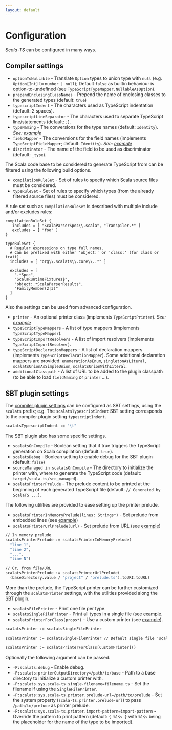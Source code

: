 ```yaml
---
layout: default
---
```


# Configuration

*Scala-TS* can be configured in many ways.

## Compiler settings

- `optionToNullable` - Translate `Option` types to union type with `null` (e.g. `Option[Int]` to `number | null`); Default `false` as builtin behaviour is option-to-undefined (see `TypeScriptTypeMapper.NullableAsOption`).
- `prependEnclosingClassNames` - Prepend the name of enclosing classes to the generated types (default: `true`)
- `typescriptIndent` - The characters used as TypeScript indentation (default: 2 spaces).
- `typescriptLineSeparator` - The characters used to separate TypeScript line/statements (default: `;`).
- `typeNaming` - The conversions for the type names (default: `Identity`). *See: [example](https://github.com/scala-ts/scala-ts/blob/master/sbt-plugin/src/sbt-test/scala-ts-sbt/custom-cfg/build.sbt#L13)*
- `fieldMapper` - The conversions for the field names (implements `TypeScriptFieldMapper`; default: `Identity`). *See: [example](https://github.com/scala-ts/scala-ts/blob/master/sbt-plugin/src/sbt-test/scala-ts-sbt/custom-cfg/build.sbt#L16)*
- `discriminator` - The name of the field to be used as discriminator (default: `_type`).

The Scala code base to be considered to generate TypeScript from can be filtered using the following build options.

- `compilationRuleSet` - Set of rules to specify which Scala source files must be considered.
- `typeRuleSet` - Set of rules to specify which types (from the already filtered source files) must be considered.

A rule set such as `compilationRuleSet` is described with multiple include and/or excludes rules:

```
compilationRuleSet {
   includes = [ "ScalaParserSpec\\.scala", "Transpiler.*" ]
   excludes = [ "foo" ]
}

typeRuleSet {
  # Regular expressions on type full names.
  # Can be prefixed with either 'object:' or 'class:' (for class or trait).
  includes = [ "org\\.scalats\\.core\\..*" ]

  excludes = [
    ".*Spec", 
    "ScalaRuntimeFixtures$", 
    "object:.*ScalaParserResults", 
    "FamilyMember(2|3)"
  ]
}
```

Also the settings can be used from advanced configuration.

- `printer` - An optional printer class (implements `TypeScriptPrinter`). *See: [example](https://github.com/scala-ts/scala-ts/blob/master/sbt-plugin/src/sbt-test/scala-ts-sbt/custom-cfg/build.sbt#L26)*
- `typeScriptTypeMappers` - A list of type mappers (implements `TypeScriptTypeMapper`).
- `typeScriptImportResolvers` - A list of import resolvers (implements `TypeScriptImportResolver`).
- `typeScriptDeclarationMappers` - A list of declaration mappers (implements `TypeScriptDeclarationMapper`). Some additional declaration mappers are provided: `enumerationAsEnum`, `singletonAsLiteral`, `scalatsUnionAsSimpleUnion`, `scalatsUnionWithLiteral`.
- `additionalClasspath` - A list of URL to be added to the plugin classpath (to be able to load `fieldNaming` or `printer` ...).

## SBT plugin settings

The [compiler plugin settings](#compiler-settings) can be configured as SBT settings, using the `scalats` prefix; e.g. The `scalatsTypescriptIndent` SBT setting corresponds to the compiler plugin setting `typescriptIndent`.

```ocaml
scalatsTypescriptIndent := "\t"
```

The SBT plugin also has some specific settings.

- `scalatsOnCompile` - Boolean setting that if true triggers the TypeScript generation on Scala compilation (default: `true`).
- `scalatsDebug` - Boolean setting to enable debug for the SBT plugin (default: `false`)
- `sourceManaged in scalatsOnCompile` - The directory to initialize the printer with, where to generate the TypeScript code (default: `target/scala-ts/src_managed`).
- `scalatsPrinterPrelude` - The prelude content to be printed at the beginning of each generated TypeScript file (default: `// Generated by ScalaTS ...`).

The following utilities are provided to ease setting up the printer prelude.

- `scalatsPrinterInMemoryPrelude(lines: Strings*)` - Set prelude from embedded lines (see [example](https://github.com/scala-ts/scala-ts/blob/master/sbt-plugin/src/sbt-test/scala-ts-sbt/custom-cfg/build.sbt#L28))
- `scalatsPrinterUrlPrelude(url)` - Set prelude from URL (see [example](https://github.com/scala-ts/scala-ts/blob/master/sbt-plugin/src/sbt-test/scala-ts-sbt/single-file-printer/build.sbt#L11))

```ocaml
// In memory prelude
scalatsPrinterPrelude := scalatsPrinterInMemoryPrelude(
  "line 1",
  "line 2",
  "...",
  "line N")

// Or, from file/URL
scalatsPrinterPrelude := scalatsPrinterUrlPrelude(
  (baseDirectory.value / "project" / "prelude.ts").toURI.toURL)
```

More than the prelude, the TypeScript printer can be further customized through the `scalatsPrinter` settings, with the utilities provided along the SBT plugin.

- `scalatsFilePrinter` - Print one file per type.
- `scalatsSingleFilePrinter` - Print all types in a single file (see [example](https://github.com/scala-ts/scala-ts/blob/master/sbt-plugin/src/sbt-test/scala-ts-sbt/single-file-printer/build.sbt#L9).
- `scalatsPrinterForClass(props*)` - Use a custom printer (see [example](https://github.com/scala-ts/scala-ts/blob/master/sbt-plugin/src/sbt-test/scala-ts-sbt/custom-cfg/build.sbt#L25)).

```ocaml
scalatsPrinter := scalatsSingleFilePrinter

scalatsPrinter := scalatsSingleFilePrinter // Default single file 'scala.ts'

scalatsPrinter := scalatsPrinterForClass[CustomPrinter]()
```

Optionally the following argument can be passed.

- `-P:scalats:debug` - Enable debug.
- `-P:scalats:printerOutputDirectory=/path/to/base` - Path to a base directory to initialize a custom printer with.
- `-P:scalats.sys.scala-ts.single-filename=filename.ts` - Set the filename if using the `SingleFilePrinter`.
- `-P:scalats:sys.scala-ts.printer.prelude-url=/path/to/prelude` - Set the system property (`scala-ts.printer.prelude-url`) to pass `/path/to/prelude` as printer prelude.
- `-P:scalats:sys.scala-ts.printer.import-pattern=import-pattern` - Override the pattern to print pattern (default: `{ %1$s }` with `%1$s` being the placeholder for the name of the type to be imported).


